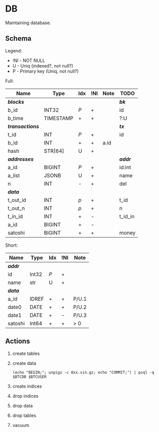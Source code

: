 # DB
Maintaining database.

## Schema

Legend:

- !Nl - NOT NULL
- U - Uniq (indexed?, not null?)
- P - Primary key (Uniq, not null?)

Full:

| Name   | Type      | Idx | !Nl | Note | TODO |
|--------|-----------|-----|-----|------|------|
| **_blocks_** ||||| **_bk_** |
| b_id   | INT32     | _P_ | +   | | id |
| b_time | TIMESTAMP | +   | +   | | ?:U |
| **_transactions_** ||||| **_tx_** |
| t_id   | INT       | _P_ | +   | | id |
| b_id   | INT       | +   | +   | a.id | |
| hash   | STR[64]   | U   | +   | | |
| **_addresses_** ||||| **_addr_** |
| a_id   | BIGINT    | _P_ | +   | | id:int |
| a_list | JSONB     | U   | +   | | name |
| n      | INT       | -   | +   | | del |
| **_data_** |
| t\_out_id | INT    | _p_ | +   | | t_id |
| t\_out_n | INT     | _p_ | +   | | n |
| t\_in_id | INT     | +   | -   | | t\_id_in |
| a_id   | BIGINT    | +   | -   | | |
| satoshi | BIGINT   | +   | +   | | money |

Short:

| Name   | Type  | Idx | !Nl | Note |
|--------|-------|-----|-----|------|
| **_addr_** |
| id      | Int32 | _P_ | +   | |
| name    | str   | U   | +   | |
| **_data_** |
| a_id    | IDREF |  +  | + | P/U.1 |
| date0   | DATE  |  +  | + | P/U.2 |
| date1   | DATE  |  +  | - | P/U.3 |
| satoshi | Int64 |  +  | + | > 0 |

## Actions

1. create tables
1. create data

	```
	(echo "BEGIN;"; unpigz -c 0xx.vin.gz; echo "COMMIT;") | psql -q $BTCDB $BTCUSER
	```
1. create indices
1. drop indices
1. drop data
1. drop tables
1. vacuum
